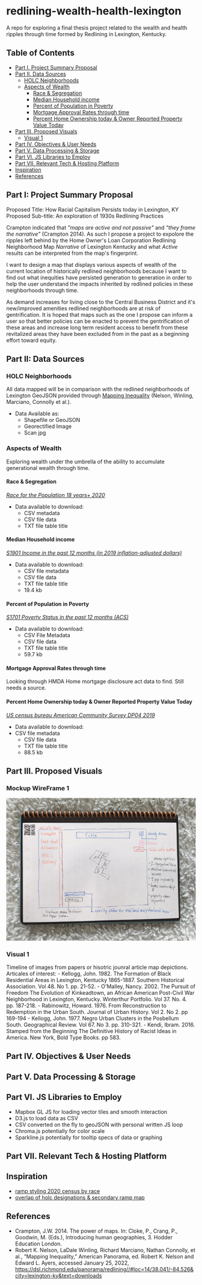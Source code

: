 # redlining-wealth-health-lexington
A repo for exploring a final thesis project related to the wealth and health ripples through time formed by Redlining in Lexington, Kentucky.

<!-- TOC -->

## Table of Contents
- [Part I. Project Summary Proposal](#part-i-project-summary-proposal)  
- [Part II. Data Sources](#part-ii-data-sources)  
    - [HOLC Neighborhoods](#holc-neighborhoods)
    - [Aspects of Wealth](#aspects-of-wealth)
        - [Race & Segregation](#race-&-segregation)
        - [Median Household income](#median-houshold-income)
        - [Percent of Population in Poverty](#percent-of-population-in-poverty)
        - [Mortgage Approval Rates through time](#mortgage-approval-rates-through-time) 
        - [Percent Home Ownership today & Owner Reported Property Value Today](#percet-home-ownership-today-&-owner-reported-property-value-today)
- [Part III. Proposed Visuals](#part-iii-proposed-visuals)
    - [Visual 1](#visual-1)
- [Part IV. Objectives & User Needs](#part-iv-objectives-&-user-needs)
- [Part V. Data Processing & Storage](#part-v-data-processing-&-stograge)
- [Part VI. JS Libraries to Employ](#part-vi-js-libraries-to-employ)
- [Part VII. Relevant Tech & Hosting Platform](#part-vii-relevant-tech-&-hosting-platform)
- [Inspiration](#inspiration)
- [References](#references)  

<!-- /TOC -->

## Part I: Project Summary Proposal

Proposed Title: How Racial Capitalism Persists today in Lexington, KY
Proposed Sub-title: An exploration of 1930s Redlining Practices

Crampton indicated that *"maps are active and not passive"* and *"they frame the narrative"* (Crampton 2014). As such I propose a project to expolore the ripples left behind by the Home Owner's Loan Corporation Redlining Neighborhood Map *Narrative* of Lexington Kentucky and what *Active* results can be interpreted from the map's fingerprint. 

I want to design a map that displays various aspects of wealth of the current location of historically redlined neighborhoods because I want to find out what inequities have persisted generation to generation in order to help the user understand the impacts inherited by redlined policies in these neighborhoods through time.

As demand increases for living close to the Central Business District and it's new/improved amenities redlined neighborhoods are at risk of gentrification. It is hoped that maps such as the one I propose can inform a user so that better policies can be enacted to prevent the gentrification of these areas and increase long term resident access to benefit from these revitalized areas they have been excluded from in the past as a beginning effort toward equity.

## Part II: Data Sources

### HOLC Neighborhoods
All data mapped will be in comparison with the redlined neighborhoods of Lexington GeoJSON provided through [Mapping Inequality](https://dsl.richmond.edu/panorama/redlining/#loc=15/38.046/-84.534&city=lexington-ky&text=downloads) (Nelson, Winling, Marciano, Connolly et al.).
- Data Available as:
    - Shapefile or GeoJSON
    - Georectified Image
    - Scan jpg 

### Aspects of Wealth
Exploring wealth under the umbrella of the ability to accumulate generational wealth through time.

#### Race & Segregation
[*Race for the Population 18 years+ 2020*](https://data.census.gov/cedsci/table?q=p3&t=Race%20and%20Ethnicity&g=0500000US21067%241400000&y=2020)
- Data available to download:
    - CSV metadata
    - CSV file data
    - TXT file table title


#### Median Household income
[*S1901 Income in the past 12 months (in 2019 inflation-adjusted dollars)*](https://data.census.gov/cedsci/table?q=income&g=0500000US21067%241400000&y=2019)
- Data available to download: 
    - CSV file metadata
    - CSV file data
    - TXT file table title
    - 19.4 kb

#### Percent of Population in Poverty
[*S1701 Poverty Status in the past 12 months (ACS)*](https://data.census.gov/cedsci/table?q=s1701&g=0500000US21067%241400000&y=2019)
- Data available to download:
    - CSV File Metadata
    - CSV file data
    - TXT file table title
    - 59.7 kb

#### Mortgage Approval Rates through time 
Looking through HMDA Home mortgage disclosure act data to find. Still needs a source.

#### Percent Home Ownership today & Owner Reported Property Value Today
[*US census bureau American Community Survey DP04 2019*](https://data.census.gov/cedsci/table?q=DP04&g=0500000US21067%241400000)
- Data available to download:
- CSV file metadata
    - CSV file data
    - TXT file table title
    - 88.5 kb

## Part III. Proposed Visuals
### Mockup WireFrame 1
![GeoPandas](graphics/wireframe_proposal1.jpg)

### Visual 1
Timeline of images from papers or hisotric jounral article map depictions. Articales of interest:
     - Kellogg, John. 1982. The Formation of Black Residential Areas in Lexington, Kentucky 1865-1887. Southern Historical Association. Vol 48. No 1. pp. 21-52.
    - O'Malley, Nancy. 2002. The Pursuit of Freedom The Evolution of Kinkeadtown, an African American Post-Civil War Neighborhood in Lexington, Kentucky. Winterthur Portfolio. Vol 37. No. 4. pp. 187-218.
    - Rabinowitz, Howard. 1976. From Reconstruction to Redemption in the Urban South. Journal of Urban History. Vol 2. No 2. pp 169-194
    - Kellogg, John. 1977. Negro Urban Clusters in the Posbellum South. Geographical Review. Vol 67. No 3. pp. 310-321.
    - Kendi, Ibram. 2016. Stamped from the Beginning The Definitive History of Racist Ideas in America. New York, Bold Type Books. pp 583. 

## Part IV. Objectives & User Needs

## Part V. Data Processing & Storage
## Part VI. JS Libraries to Employ
- Mapbox GL JS for loading vector tiles and smooth interaction
- D3.js to load data as CSV
- CSV converted on the fly to geoJSON with personal written JS loop
- Chroma.js potentially for color scale
- Sparkline.js potentially for tooltip specs of data or graphing

## Part VII. Relevant Tech & Hosting Platform

## Inspiration
- [ramp styling 2020 census by race](https://mtgis-portal.geo.census.gov/arcgis/apps/MapSeries/index.html?appid=2566121a73de463995ed2b2fd7ff6eb7)
- [overlap of holc designations & secondary ramp map](https://lojic.maps.arcgis.com/apps/MapSeries/index.html?appid=e4d29907953c4094a17cb9ea8f8f89de)

## References
- Crampton, J.W. 2014. The power of maps. In: Cloke, P., Crang, P., Goodwin, M. (Eds.), Introducing human geographies, 3. Hodder Education London.
- Robert K. Nelson, LaDale Winling, Richard Marciano, Nathan Connolly, et al., “Mapping Inequality,” American Panorama, ed. Robert K. Nelson and Edward L. Ayers, accessed January 25, 2022, https://dsl.richmond.edu/panorama/redlining//#loc=14/38.041/-84.526&city=lexington-ky&text=downloads
